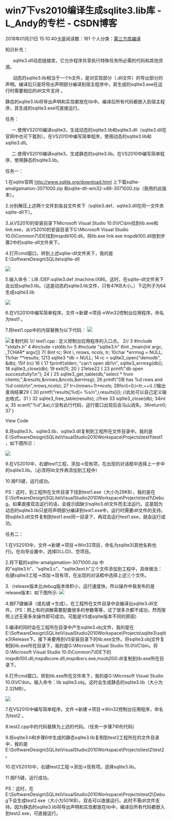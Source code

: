 # win7下vs2010编译生成sqlite3.lib库 - L_Andy的专栏 - CSDN博客

2018年01月21日 15:10:40[卡哥](https://me.csdn.net/L_Andy)阅读数：161
个人分类：[第三方库编译](https://blog.csdn.net/L_Andy/article/category/7208429)



                
知识补充：

      sqlite3.dll动态链接库，它允许程序共享执行特殊任务所必需的代码和其他资源。

      动态的sqlite3.lib相当于一个h文件，是对实现部分（.dll文件）的导出部分的声明。编译后只是将导出声明部分编译到宿主程序中，其生成的sqlite3.exe在运行时需要相应的dll文件支持 。

静态的sqlite3.lib将导出声明和实现都放在lib中。编译后所有代码都嵌入到宿主程序，其生成的sqlite3.exe可直接运行。

任务：

     一.使用VS2010编译sqlite3，生成动态的sqlite3.lib和sqlite3.dll（sqlite3.dll在官网中也可下载到）。在VS2010中编写简单程序，使用动态的sqlite3.lib和sqlite3.dll。

     二.使用VS2010编译sqlite3，生成静态的sqlite3.lib。在VS2010中编写简单程序，使用静态的sqlite3.lib。 

任务一：

1.在sqlite官网 http://www.sqlite.org/download.html 上下载sqlite-amalgamation-3071000.zip 和sqlite-dll-win32-x86-3071000.zip（我用的此版本）。

2.分别解压上述两个文件到各自文件夹下（sqlite3.def、sqlite3.dll在同一文件夹sqlite-dll下）。

3.从VS2010的安装目录下Microsoft Visual Studio 10.0\VC\bin找到lib.exe和link.exe，从VS2010的安装目录下G:\Microsoft Visual Studio 10.0\Common7\IDE找到mspdb100.dll。将lib.exe link.exe mspdb100.dll放到步骤2中的sqlite-dll文件夹下。

4.打开cmd窗口，转到上述sqlite-dll文件夹下，我的是E:\SoftwareDesign\SQLite\sqlite-dll

![](https://img-blog.csdn.net/20180121150611486?watermark/2/text/aHR0cDovL2Jsb2cuY3Nkbi5uZXQvTF9BbmR5/font/5a6L5L2T/fontsize/400/fill/I0JBQkFCMA==/dissolve/70/gravity/SouthEast)

5.输入命令：LIB /DEF:sqlite3.def /machine:IX86。这时，在sqlite-dll文件夹下会出现sqlite3.lib。（这是动态的sqlite3.lib文件，只有47KB大小。）下边列子为64生成sqlite3.lib

![](https://img-blog.csdn.net/20180121151007928?watermark/2/text/aHR0cDovL2Jsb2cuY3Nkbi5uZXQvTF9BbmR5/font/5a6L5L2T/fontsize/400/fill/I0JBQkFCMA==/dissolve/70/gravity/SouthEast)

6.在VS2010中编写简单程序。文件->新建->项目->Win32控制台应用程序，命名为test1 。

7.将test1.cpp中的内容替换为以下代码：
![](https://images.cnblogs.com/OutliningIndicators/ExpandedBlockStart.gif)

![复制代码](http://common.cnblogs.com/images/copycode.gif)
 1// test1.cpp : 定义控制台应用程序的入口点。
 2//
 3 #include "stdafx.h" 4 #include <stdlib.h>
 5 #include "sqlite3.h" 6int _tmain(int argc, _TCHAR* argv[])
 7{
 8int rc;
 9int i, nrows, ncols, tr;
10char *errmsg = NULL;
11char **results;
1213     sqlite3 *db = NULL;
14     rc = sqlite3_open("demodb", &db);
15if (rc)
16    {
17         fprintf(stderr, "can't open db!\n", sqlite3_errmsg(db));
18        sqlite3_close(db);
19         exit(1);
20    }
21else22    {
23         printf("db open successfully!\n");
24    }
25     sqlite3_get_table(db,"select * from clients;",&results,&nrows,&ncols,&errmsg);
26     printf("DB has %d rows and %d cols\n\n",nrows,ncols);
27     tr=(nrows+1)*ncols;
28for(i=0;i<tr;++i) //输出查询结果29    {
30         printf("results[%d]= %s/n",i,results[i]); //此处可以自己定义输出格式，31    }
32     sqlite3_free_table(results); //free 33    sqlite3_close(db);
34int a;
35     scanf("%d",&a);//没有此行代码，运行窗口出现后会马山消失。36return0;
37 }

View Code

8.将sqlite3.h、sqlite3.lib、sqlite3.dll复制到工程所在文件目录中。我的是E:\SoftwareDesign\SQLite\VisualStudio2010Workspace\Projects\test1\test1，如下图所示：

![](https://img-blog.csdn.net/20180121150657700?watermark/2/text/aHR0cDovL2Jsb2cuY3Nkbi5uZXQvTF9BbmR5/font/5a6L5L2T/fontsize/400/fill/I0JBQkFCMA==/dissolve/70/gravity/SouthEast)

9.在VS2010中，右键test1工程，添加->现有项，在出现的对话框中选择上一步中的sqlite3.lib。（必须将lib文件再添加到工程中）

10.按F5键，运行成功。

PS：这时，到工程所在文件目录下找到test1.exe（大小为29KB），我的是在E:\SoftwareDesign\SQLite\VisualStudio2010Workspace\Projects\test1\Debug。如果直接双击运行的话，会提示因缺少sqlite3.dll文件而无法运行。这是因为动态的sqlite3.lib只是将声明部分编译到test1.exe中，运行时需要dll文件的支持。将sqlite3.dll文件复制到test1.exe同一目录下，再双击运行test1.exe，就会运行成功。

任务二：

1.在VS2010中，文件->新建->项目->Win32项目，命名为sqlite3(其他名称也行)。在向导设置中，选择DLL(D)、空项目。

2.将下载的sqlite-amalgamation-3071000.zip 中的“sqlite3.h”、“sqlite3.c”、“sqlite3ext.h”三个文件添加到工程中，具体做法：右键sqlite3工程->添加->现有项，在出现的对话框中选择上述三个文件。

3.（release版本比debug版本体积小，运行速度快，所以操作中我发布的是release版本）如下图所示:
![](https://img-blog.csdn.net/20180121150742275?watermark/2/text/aHR0cDovL2Jsb2cuY3Nkbi5uZXQvTF9BbmR5/font/5a6L5L2T/fontsize/400/fill/I0JBQkFCMA==/dissolve/70/gravity/SouthEast)

4.按F7键编译（或右键->生成）。在工程所在文件目录中会编译出sqlite3.dll文件。（PS：网上有的讲解需要配置很多的参数等等，试了很多次都不成功，然而按照上述无需多余操作即可成功。可能是VS或sqlite版本不同的原因）

5.编译的同时会在工程所在目录中产生sqlite3.obj文件，我的是在E:\SoftwareDesign\SQLite\VisualStudio2010Workspace\Projects\sqlite3\sqlite3\Release下。接下来要用到VS安装目录下的lib.exe文件。将sqlite3.obj文件复制到lib.exe所在目录下，我的是G:\Microsoft Visual Studio 10.0\VC\bin。将G:\Microsoft Visual Studio 10.0\Common7\IDE下的mspdb100.dll,mspdbcore.dll,mspdbsrv.exe,msobj100.dll复制到lib.exe所在目录下。

6.打开cmd窗口，转到lib.exe所在文件夹下，我的是G:\Microsoft Visual Studio 10.0\VC\bin。输入命令：lib sqlite3.obj。这时会生成静态的sqlite3.lib（大小为2.32MB）。

![](https://img-blog.csdn.net/20180121150823594?watermark/2/text/aHR0cDovL2Jsb2cuY3Nkbi5uZXQvTF9BbmR5/font/5a6L5L2T/fontsize/400/fill/I0JBQkFCMA==/dissolve/70/gravity/SouthEast)

7.在VS2010中编写简单程序。文件->新建->项目->Win32控制台应用程序，命名为test2 。

8.test2.cpp中的代码替换为上述的代码。（任务一步骤7中的代码）

9.将sqlite3.h和步骤6中生成的静态sqlite3.lib复制到test2工程所在的文件目录中，我的是E:\SoftwareDesign\SQLite\VisualStudio2010Workspace\Projects\test2\test2。

10.在VS2010中，右键test2工程->添加->现有项。选择sqlite3.lib。

11.按F5键，运行成功。

PS：这时，在E:\SoftwareDesign\SQLite\VisualStudio2010Workspace\Projects\test2\Debug下会生成test2.exe（大小为501KB）。双击可以直接运行。此时不需dll文件支持。因为静态的sqlite3.lib将导出声明和实现都放在lib中，编译后所有代码都嵌入到test2.exe，可直接运行。
            

